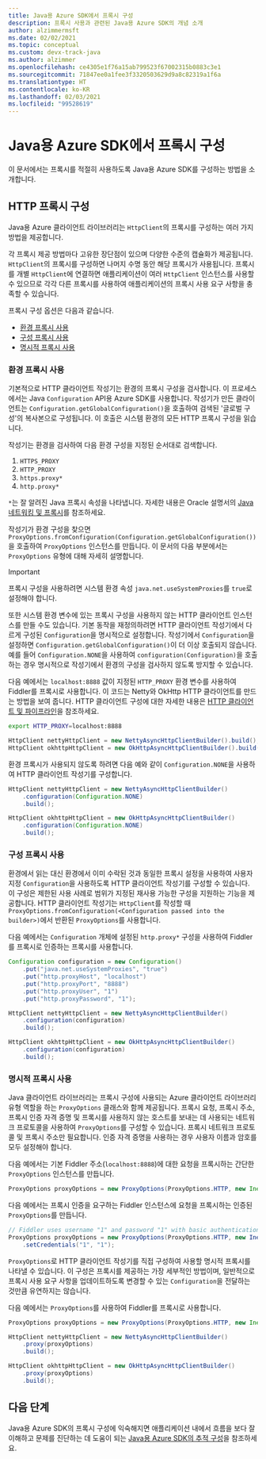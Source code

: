 ```yaml
---
title: Java용 Azure SDK에서 프록시 구성
description: 프록시 사용과 관련된 Java용 Azure SDK의 개념 소개
author: alzimmermsft
ms.date: 02/02/2021
ms.topic: conceptual
ms.custom: devx-track-java
ms.author: alzimmer
ms.openlocfilehash: ce4305e1f76a15ab799523f67002315b0883c3e1
ms.sourcegitcommit: 71847ee0a1fee3f3320503629d9a8c82319a1f6a
ms.translationtype: HT
ms.contentlocale: ko-KR
ms.lasthandoff: 02/03/2021
ms.locfileid: "99528619"
---
```

# <a name="configure-proxies-in-the-azure-sdk-for-java"></a>Java용 Azure SDK에서 프록시 구성

이 문서에서는 프록시를 적절히 사용하도록 Java용 Azure SDK를 구성하는 방법을 소개합니다.

## <a name="http-proxy-configuration"></a>HTTP 프록시 구성

Java용 Azure 클라이언트 라이브러리는 `HttpClient`의 프록시를 구성하는 여러 가지 방법을 제공합니다.

각 프록시 제공 방법마다 고유한 장단점이 있으며 다양한 수준의 캡슐화가 제공됩니다. `HttpClient`의 프록시를 구성하면 나머지 수명 동안 해당 프록시가 사용됩니다. 프록시를 개별 `HttpClient`에 연결하면 애플리케이션이 여러 `HttpClient` 인스턴스를 사용할 수 있으므로 각각 다른 프록시를 사용하여 애플리케이션의 프록시 사용 요구 사항을 충족할 수 있습니다.

프록시 구성 옵션은 다음과 같습니다.

* [환경 프록시 사용](#use-an-environment-proxy)
* [구성 프록시 사용](#use-a-configuration-proxy)
* [명시적 프록시 사용](#use-an-explicit-proxy)

### <a name="use-an-environment-proxy"></a>환경 프록시 사용

기본적으로 HTTP 클라이언트 작성기는 환경의 프록시 구성을 검사합니다. 이 프로세스에서는 Java `Configuration` API용 Azure SDK를 사용합니다. 작성기가 만든 클라이언트는 `Configuration.getGlobalConfiguration()`을 호출하여 검색된 '글로벌 구성'의 복사본으로 구성됩니다. 이 호출은 시스템 환경의 모든 HTTP 프록시 구성을 읽습니다.

작성기는 환경을 검사하여 다음 환경 구성을 지정된 순서대로 검색합니다.

1. `HTTPS_PROXY`
2. `HTTP_PROXY`
3. `https.proxy*`
4. `http.proxy*`

`*`는 잘 알려진 Java 프록시 속성을 나타냅니다. 자세한 내용은 Oracle 설명서의 [Java 네트워킹 및 프록시](https://docs.oracle.com/javase/8/docs/technotes/guides/net/proxies.html)를 참조하세요.

작성기가 환경 구성을 찾으면 `ProxyOptions.fromConfiguration(Configuration.getGlobalConfiguration())`을 호출하여 `ProxyOptions` 인스턴스를 만듭니다. 이 문서의 다음 부분에서는 `ProxyOptions` 유형에 대해 자세히 설명합니다.

> [!Important]
> 프록시 구성을 사용하려면 시스템 환경 속성 `java.net.useSystemProxies`를 `true`로 설정해야 합니다.

또한 시스템 환경 변수에 있는 프록시 구성을 사용하지 않는 HTTP 클라이언트 인스턴스를 만들 수도 있습니다. 기본 동작을 재정의하려면 HTTP 클라이언트 작성기에서 다르게 구성된 `Configuration`을 명시적으로 설정합니다. 작성기에서 `Configuration`을 설정하면 `Configuration.getGlobalConfiguration()`이 더 이상 호출되지 않습니다. 예를 들어 `Configuration.NONE`을 사용하여 `configuration(Configuration)`을 호출하는 경우 명시적으로 작성기에서 환경의 구성을 검사하지 않도록 방지할 수 있습니다.

다음 예에서는 `localhost:8888` 값이 지정된 `HTTP_PROXY` 환경 변수를 사용하여 Fiddler를 프록시로 사용합니다. 이 코드는 Netty와 OkHttp HTTP 클라이언트를 만드는 방법을 보여 줍니다. HTTP 클라이언트 구성에 대한 자세한 내용은 [HTTP 클라이언트 및 파이프라인](http-client-pipeline.md)을 참조하세요.

```bash
export HTTP_PROXY=localhost:8888
```

```java
HttpClient nettyHttpClient = new NettyAsyncHttpClientBuilder().build();
HttpClient okhttpHttpClient = new OkHttpAsyncHttpClientBuilder().build();
```

환경 프록시가 사용되지 않도록 하려면 다음 예와 같이 `Configuration.NONE`을 사용하여 HTTP 클라이언트 작성기를 구성합니다.

```java
HttpClient nettyHttpClient = new NettyAsyncHttpClientBuilder()
    .configuration(Configuration.NONE)
    .build();

HttpClient okhttpHttpClient = new OkHttpAsyncHttpClientBuilder()
    .configuration(Configuration.NONE)
    .build();
```

### <a name="use-a-configuration-proxy"></a>구성 프록시 사용

환경에서 읽는 대신 환경에서 이미 수락된 것과 동일한 프록시 설정을 사용하여 사용자 지정 `Configuration`을 사용하도록 HTTP 클라이언트 작성기를 구성할 수 있습니다. 이 구성은 제한된 사용 사례로 범위가 지정된 재사용 가능한 구성을 지원하는 기능을 제공합니다. HTTP 클라이언트 작성기는 `HttpClient`를 작성할 때 `ProxyOptions.fromConfiguration(<Configuration passed into the builder>)`에서 반환된 `ProxyOptions`를 사용합니다.

다음 예에서는 `Configuration` 개체에 설정된 `http.proxy*` 구성을 사용하여 Fiddler를 프록시로 인증하는 프록시를 사용합니다.

```java
Configuration configuration = new Configuration()
    .put("java.net.useSystemProxies", "true")
    .put("http.proxyHost", "localhost")
    .put("http.proxyPort", "8888")
    .put("http.proxyUser", "1")
    .put("http.proxyPassword", "1");

HttpClient nettyHttpClient = new NettyAsyncHttpClientBuilder()
    .configuration(configuration)
    .build();

HttpClient okhttpHttpClient = new OkHttpAsyncHttpClientBuilder()
    .configuration(configuration)
    .build();
```

### <a name="use-an-explicit-proxy"></a>명시적 프록시 사용

Java 클라이언트 라이브러리는 프록시 구성에 사용되는 Azure 클라이언트 라이브러리 유형 역할을 하는 `ProxyOptions` 클래스와 함께 제공됩니다. 프록시 요청, 프록시 주소, 프록시 인증 자격 증명 및 프록시를 사용하지 않는 호스트를 보내는 데 사용되는 네트워크 프로토콜을 사용하여 `ProxyOptions`를 구성할 수 있습니다. 프록시 네트워크 프로토콜 및 프록시 주소만 필요합니다. 인증 자격 증명을 사용하는 경우 사용자 이름과 암호를 모두 설정해야 합니다.

다음 예에서는 기본 Fiddler 주소(`localhost:8888`)에 대한 요청을 프록시하는 간단한 `ProxyOptions` 인스턴스를 만듭니다.

```java
ProxyOptions proxyOptions = new ProxyOptions(ProxyOptions.HTTP, new InetSocketAddress("localhost", 8888));
```

다음 예에서는 프록시 인증을 요구하는 Fiddler 인스턴스에 요청을 프록시하는 인증된 `ProxyOptions`를 만듭니다.

```java
// Fiddler uses username "1" and password "1" with basic authentication as its proxy authentication requirement.
ProxyOptions proxyOptions = new ProxyOptions(ProxyOptions.HTTP, new InetSocketAddess("localhost", 8888))
    .setCredentials("1", "1");
```

`ProxyOptions`로 HTTP 클라이언트 작성기를 직접 구성하여 사용할 명시적 프록시를 나타낼 수 있습니다. 이 구성은 프록시를 제공하는 가장 세부적인 방법이며, 일반적으로 프록시 사용 요구 사항을 업데이트하도록 변경할 수 있는 `Configuration`을 전달하는 것만큼 유연하지는 않습니다.

다음 예에서는 `ProxyOptions`를 사용하여 Fiddler를 프록시로 사용합니다.

```java
ProxyOptions proxyOptions = new ProxyOptions(ProxyOptions.HTTP, new InetSocketAddress("localhost", 8888));

HttpClient nettyHttpClient = new NettyAsyncHttpClientBuilder()
    .proxy(proxyOptions)
    .build();

HttpClient okhttpHttpClient = new OkHttpAsyncHttpClientBuilder()
    .proxy(proxyOptions)
    .build();
```

## <a name="next-steps"></a>다음 단계

Java용 Azure SDK의 프록시 구성에 익숙해지면 애플리케이션 내에서 흐름을 보다 잘 이해하고 문제를 진단하는 데 도움이 되는 [Java용 Azure SDK의 추적 구성](tracing.md)을 참조하세요.

